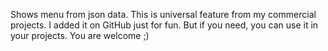 Shows menu from json data.
This is universal feature from my commercial projects. I added it on GitHub just for fun. But if you need, you can use it in your projects. You are welcome ;)
